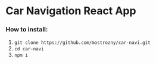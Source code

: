 # Car Navigation React App

### How to install:
1. `git clone https://github.com/mostrozny/car-navi.git`
2. `cd car-navi`
3. `npm i`



